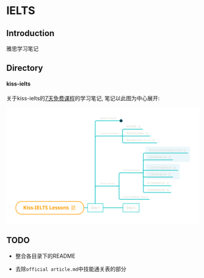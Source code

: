 # IELTS

## Introduction

雅思学习笔记



## Directory

#### kiss-ielts

关于kiss-ielts的[7天免费课程](https://kissielts.com/courses/7-self-study/1-7-day-free-course)的学习笔记, 笔记以此图为中心展开:

![](./kiss-ielts/img/Kiss-IELTS-Lessons.svg)



## TODO

- 整合各目录下的README

- 去除`official article.md`中技能通关表的部分
